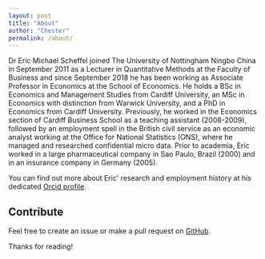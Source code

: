 ```yaml
---
layout: post
title: "About"
author: "Chester"
permalink: /about/
---
```


Dr Eric Michael Scheffel joined The University of Nottingham Ningbo China in September 2011 as a Lecturer in Quantitative Methods at the Faculty of Business and since September 2018 he has been working as Associate Professor in Economics at the School of Economics. He holds a BSc in Economics and Management Studies from Cardiff University, an MSc in Economics with distinction from Warwick University, and a PhD in Economics from Cardiff University. Previously, he worked in the Economics section of Cardiff Business School as a teaching assistant (2008-2009), followed by an employment spell in the British civil service as an economic analyst working at the Office for National Statistics (ONS), where he managed and researched confidential micro data. Prior to academia, Eric worked in a large pharmaceutical company in Sao Paulo, Brazil (2000) and in an insurance company in Germany (2005).

You can find out more about Eric' research and employment history at his dedicated [Orcid profile](https://orcid.org/0000-0001-6005-6661).

## Contribute
Feel free to create an issue or make a pull request on [GitHub](https://github.com/chesterhow/tale).

Thanks for reading!

